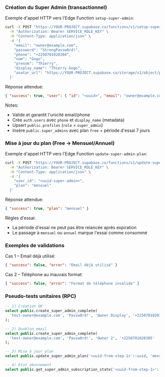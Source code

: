 ### Création du Super Admin (transactionnel)

Exemple d'appel HTTP vers l'Edge Function `setup-super-admin`:

```bash
curl -X POST "https://YOUR-PROJECT.supabase.co/functions/v1/setup-super-admin" \
  -H "Authorization: Bearer SERVICE_ROLE_KEY" \
  -H "Content-Type: application/json" \
  -d '{
    "email": "owner@example.com",
    "password": "StrongPassw0rd!",
    "phone": "+2250701020304",
    "nom": "Gogo",
    "prenom": "Thierry",
    "display_name": "Thierry Gogo",
    "avatar_url": "https://YOUR-PROJECT.supabase.co/storage/v1/object/public/avatars/super_admin/xxx.png"
  }'
```

Réponse attendue:

```json
{ "success": true, "user": { "id": "<uuid>", "email": "owner@example.com" } }
```

Notes:
- Valide et garantit l'unicité email/phone
- Crée `auth.users` avec `phone` et `display_name` (metadata)
- Upsert `public.profiles` (`role` = `super_admin`)
- Insère `public.super_admins` avec plan `free` + période d'essai 7 jours

### Mise à jour du plan (Free → Mensuel/Annuel)

Exemple d'appel HTTP vers l'Edge Function `update-super-admin-plan`:

```bash
curl -X POST "https://YOUR-PROJECT.supabase.co/functions/v1/update-super-admin-plan" \
  -H "Authorization: Bearer SERVICE_ROLE_KEY" \
  -H "Content-Type: application/json" \
  -d '{
    "user_id": "<uuid-super-admin>",
    "plan": "mensuel"
  }'
```

Réponse attendue:

```json
{ "success": true, "plan": "mensuel" }
```

Règles d'essai:
- La période d'essai ne peut pas être relancée après expiration
- Le passage à `mensuel` ou `annuel` marque l'essai comme consommé

### Exemples de validations

Cas 1 – Email déjà utilisé:
```json
{ "success": false, "error": "Email déjà utilisé" }
```

Cas 2 – Téléphone au mauvais format:
```json
{ "success": false, "error": "Format de téléphone invalide" }
```

### Pseudo-tests unitaires (RPC)

```sql
-- 1) Création OK
select public.create_super_admin_complete(
  'test-owner@example.com', 'Passw0rd!', 'Owner Display', '+2250701020304'
);

-- 2) Doublon email
select public.create_super_admin_complete(
  'test-owner@example.com', 'Passw0rd!', 'Owner 2', '+2250701020305'
);

-- 3) Mise à jour plan
select public.update_super_admin_plan('<uuid-from-step-1>'::uuid, 'mensuel');

-- 4) Etat abonnement
select public.get_super_admin_subscription_state('<uuid-from-step-1>'::uuid);
```


